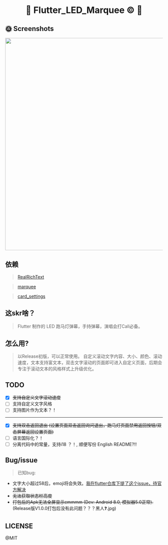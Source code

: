 <h1 align="center">🌟 Flutter_LED_Marquee © 🌟</p>


## 🌞 Screenshots
<div>
    <img src='./Screenshots/flutter_led_marquee.gif' width=680>
</div>

## 依赖
> [RealRichText](https://github.com/bytedance/RealRichText) 

> [marquee](https://github.com/BeanWei/marquee)

> [card_settings](https://github.com/codegrue/card_settings)

## 这skr啥？
> Flutter 制作的 LED 跑马灯弹幕，手持弹幕，演唱会打Call必备。

## 怎么用?
> 以Release初版，可以正常使用。
> 自定义滚动文字内容、大小、颜色、滚动速度，文本支持富文本，双击文字滚动的页面即可进入自定义页面，后期会专注于滚动文本的风格样式上升级优化。

## TODO
- [X] ~~支持自定义文字滚动速度~~
- [ ] 支持自定义文字风格
- [ ] 支持图片作为文本？！
-----------------------------------------------------------------
- [X] ~~支持双击返回退出 (设置页面双击返回询问退出，跑马灯页面禁用返回按钮/双击屏幕返回设置页面)~~
- [ ] 语言国际化？！
- [ ] 分离代码中的常量，支持i18 ？！, 顺便写份 English README?!!

## Bug/issue
> 已知bug: 
-    文字大小超过58后，emoji将会失效。[我在flutter仓库下提了这个issue，待官方解决](https://github.com/flutter/flutter/issues/26263)
-    ~~无法获取状态栏高度~~
-    ~~打包后的Apk无法全屏显示emmmm (Dev: Android 8.0, 模拟器5.0正常).~~(Release版V1.0.0打包后没有此问题？？？黑人❓.jpg)

## LICENSE

@MIT